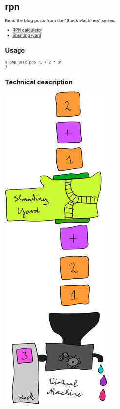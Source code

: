 # rpn

Read the blog posts from the "Stack Machines" series:

* [RPN calculator](https://igor.io/2013/12/02/stack-machines-rpn.html)
* [Shunting-yard](https://igor.io/2013/12/03/stack-machines-shunting-yard.html)

## Usage

    $ php calc.php '1 + 2 * 3'
    7

## Technical description

![composite of machines](doc/composite.png)

